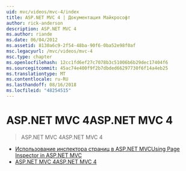 ```yaml
---
uid: mvc/videos/mvc-4/index
title: ASP.NET MVC 4 | Документация Майкрософт
author: rick-anderson
description: ASP.NET MVC 4
ms.author: riande
ms.date: 06/04/2012
ms.assetid: 8130a6c9-2f54-48ba-90f6-0ba52e98f0af
msc.legacyurl: /mvc/videos/mvc-4
msc.type: chapter
ms.openlocfilehash: 12cc1fd6ef27c7078b3c51006b6b29dec17404f6
ms.sourcegitcommit: 45ac74e400f9f2b7dbded66297730f6f14a4eb25
ms.translationtype: MT
ms.contentlocale: ru-RU
ms.lasthandoff: 08/16/2018
ms.locfileid: "48254515"
---
```

<a name="aspnet-mvc-4"></a><span data-ttu-id="fdb12-103">ASP.NET MVC 4</span><span class="sxs-lookup"><span data-stu-id="fdb12-103">ASP.NET MVC 4</span></span>
====================
> <span data-ttu-id="fdb12-104">ASP.NET MVC 4</span><span class="sxs-lookup"><span data-stu-id="fdb12-104">ASP.NET MVC 4</span></span>


- [<span data-ttu-id="fdb12-105">Использование инспектора страниц в ASP.NET MVC</span><span class="sxs-lookup"><span data-stu-id="fdb12-105">Using Page Inspector in ASP.NET MVC</span></span>](using-page-inspector-in-aspnet-mvc.md)
- [<span data-ttu-id="fdb12-106">ASP.NET MVC 4</span><span class="sxs-lookup"><span data-stu-id="fdb12-106">ASP.NET MVC 4</span></span>](aspnet-mvc-4.md)
